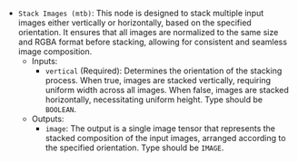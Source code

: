 - `Stack Images (mtb)`: This node is designed to stack multiple input images either vertically or horizontally, based on the specified orientation. It ensures that all images are normalized to the same size and RGBA format before stacking, allowing for consistent and seamless image composition.
    - Inputs:
        - `vertical` (Required): Determines the orientation of the stacking process. When true, images are stacked vertically, requiring uniform width across all images. When false, images are stacked horizontally, necessitating uniform height. Type should be `BOOLEAN`.
    - Outputs:
        - `image`: The output is a single image tensor that represents the stacked composition of the input images, arranged according to the specified orientation. Type should be `IMAGE`.
